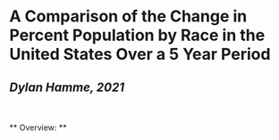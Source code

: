 # A Comparison of the Change in Percent Population by Race in the United States Over a 5 Year Period
## *Dylan Hamme, 2021*
<br>
<br>
** Overview: **
<br>

